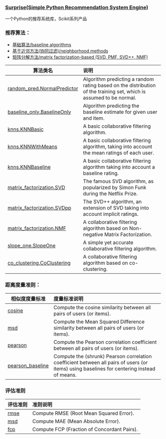 ### [Surprise(Simple Python RecommendatIon System Engine)](https://github.com/NicolasHug/Surprise)

一个Python的推荐系统库，Scikit系列产品

### 推荐算法：

* [基础算法/baseline algorithms](http://surprise.readthedocs.io/en/stable/basic_algorithms.html)
* [基于近邻方法(协同过滤)/neighborhood methods](http://surprise.readthedocs.io/en/stable/knn_inspired.html)
* [矩阵分解方法/matrix factorization-based (SVD, PMF, SVD++, NMF)](http://surprise.readthedocs.io/en/stable/matrix_factorization.html#surprise.prediction_algorithms.matrix_factorization.SVD)

| 算法类名                                     | 说明                                       |
| ---------------------------------------- | :--------------------------------------- |
| [random_pred.NormalPredictor](http://surprise.readthedocs.io/en/stable/basic_algorithms.html#surprise.prediction_algorithms.random_pred.NormalPredictor) | Algorithm predicting a random rating based on the distribution of the training set, which is assumed to be normal. |
| [baseline_only.BaselineOnly](http://surprise.readthedocs.io/en/stable/basic_algorithms.html#surprise.prediction_algorithms.baseline_only.BaselineOnly) | Algorithm predicting the baseline estimate for given user and item. |
| [knns.KNNBasic](http://surprise.readthedocs.io/en/stable/knn_inspired.html#surprise.prediction_algorithms.knns.KNNBasic) | A basic collaborative filtering algorithm. |
| [knns.KNNWithMeans](http://surprise.readthedocs.io/en/stable/knn_inspired.html#surprise.prediction_algorithms.knns.KNNWithMeans) | A basic collaborative filtering algorithm, taking into account the mean ratings of each user. |
| [knns.KNNBaseline](http://surprise.readthedocs.io/en/stable/knn_inspired.html#surprise.prediction_algorithms.knns.KNNBaseline) | A basic collaborative filtering algorithm taking into account a baseline rating. |
| [matrix_factorization.SVD](http://surprise.readthedocs.io/en/stable/matrix_factorization.html#surprise.prediction_algorithms.matrix_factorization.SVD) | The famous SVD algorithm, as popularized by Simon Funk during the Netflix Prize. |
| [matrix_factorization.SVDpp](http://surprise.readthedocs.io/en/stable/matrix_factorization.html#surprise.prediction_algorithms.matrix_factorization.SVDpp) | The SVD++ algorithm, an extension of SVD taking into account implicit ratings. |
| [matrix_factorization.NMF](http://surprise.readthedocs.io/en/stable/matrix_factorization.html#surprise.prediction_algorithms.matrix_factorization.NMF) | A collaborative filtering algorithm based on Non-negative Matrix Factorization. |
| [slope_one.SlopeOne](http://surprise.readthedocs.io/en/stable/slope_one.html#surprise.prediction_algorithms.slope_one.SlopeOne) | A simple yet accurate collaborative filtering algorithm. |
| [co_clustering.CoClustering](http://surprise.readthedocs.io/en/stable/co_clustering.html#surprise.prediction_algorithms.co_clustering.CoClustering) | A collaborative filtering algorithm based on co-clustering. |



### 距离度量准则：

| 相似度度量标准                                  | 度量标准说明                                   |
| ---------------------------------------- | :--------------------------------------- |
| [cosine](http://surprise.readthedocs.io/en/stable/similarities.html#surprise.similarities.cosine) | Compute the cosine similarity between all pairs of users (or items). |
| [msd](http://surprise.readthedocs.io/en/stable/similarities.html#surprise.similarities.msd) | Compute the Mean Squared Difference similarity between all pairs of users (or items). |
| [pearson](http://surprise.readthedocs.io/en/stable/similarities.html#surprise.similarities.pearson) | Compute the Pearson correlation coefficient between all pairs of users (or items). |
| [pearson_baseline](http://surprise.readthedocs.io/en/stable/similarities.html#surprise.similarities.pearson_baseline) | Compute the (shrunk) Pearson correlation coefficient between all pairs of users (or items) using baselines for centering instead of means. |



### 评估准则
| 评估准则                                     | 准则说明                                     |
| ---------------------------------------- | :--------------------------------------- |
| [rmse](http://surprise.readthedocs.io/en/stable/accuracy.html#surprise.accuracy.rmse) | Compute RMSE (Root Mean Squared Error).  |
| [msd](http://surprise.readthedocs.io/en/stable/similarities.html#surprise.similarities.msd) | Compute MAE (Mean Absolute Error).       |
| [fcp](http://surprise.readthedocs.io/en/stable/accuracy.html#surprise.accuracy.fcp) | Compute FCP (Fraction of Concordant Pairs). |

